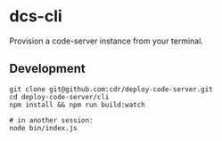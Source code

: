 # dcs-cli

Provision a code-server instance from your terminal.

## Development

```console
git clone git@github.com:cdr/deploy-code-server.git
cd deploy-code-server/cli
npm install && npm run build:watch

# in another session:
node bin/index.js
```